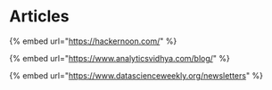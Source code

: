 # Articles

{% embed url="https://hackernoon.com/" %}

{% embed url="https://www.analyticsvidhya.com/blog/" %}

{% embed url="https://www.datascienceweekly.org/newsletters" %}




